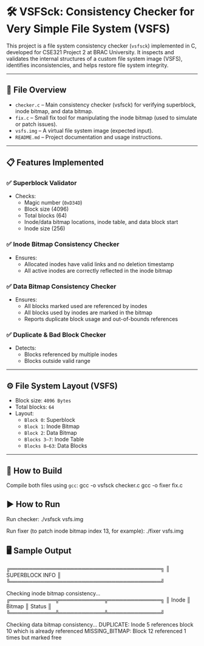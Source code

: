 # 🛠️ VSFSck: Consistency Checker for Very Simple File System (VSFS)

This project is a file system consistency checker (`vsfsck`) implemented in C, developed for CSE321 Project 2 at BRAC University. It inspects and validates the internal structures of a custom file system image (VSFS), identifies inconsistencies, and helps restore file system integrity.

---

## 📂 File Overview

- `checker.c` – Main consistency checker (vsfsck) for verifying superblock, inode bitmap, and data bitmap.
- `fix.c` – Small fix tool for manipulating the inode bitmap (used to simulate or patch issues).
- `vsfs.img` – A virtual file system image (expected input).
- `README.md` – Project documentation and usage instructions.

---

## 📋 Features Implemented

### ✅ Superblock Validator
- Checks:
  - Magic number (`0xD34D`)
  - Block size (4096)
  - Total blocks (64)
  - Inode/data bitmap locations, inode table, and data block start
  - Inode size (256)

### ✅ Inode Bitmap Consistency Checker
- Ensures:
  - Allocated inodes have valid links and no deletion timestamp
  - All active inodes are correctly reflected in the inode bitmap

### ✅ Data Bitmap Consistency Checker
- Ensures:
  - All blocks marked used are referenced by inodes
  - All blocks used by inodes are marked in the bitmap
  - Reports duplicate block usage and out-of-bounds references

### ✅ Duplicate & Bad Block Checker
- Detects:
  - Blocks referenced by multiple inodes
  - Blocks outside valid range

---

## ⚙️ File System Layout (VSFS)

- Block size: `4096 Bytes`
- Total blocks: `64`
- Layout:
  - `Block 0`: Superblock
  - `Block 1`: Inode Bitmap
  - `Block 2`: Data Bitmap
  - `Blocks 3–7`: Inode Table
  - `Blocks 8–63`: Data Blocks

---

## 🧪 How to Build

Compile both files using `gcc`:
gcc -o vsfsck checker.c
gcc -o fixer fix.c

## ▶️ How to Run
Run checker:
./vsfsck vsfs.img

Run fixer (to patch inode bitmap index 13, for example):
./fixer vsfs.img

## 🖥️ Sample Output
╔════════════════════════════════════════╗
║            SUPERBLOCK INFO             ║
╚════════════════════════════════════════╝

Checking inode bitmap consistency...
╔════════════╦════════════╦══════════════╗
║ Inode      ║ Bitmap     ║ Status       ║
╚════════════╩════════════╩══════════════╝

Checking data bitmap consistency...
DUPLICATE: Inode 5 references block 10 which is already referenced
MISSING_BITMAP: Block 12 referenced 1 times but marked free
